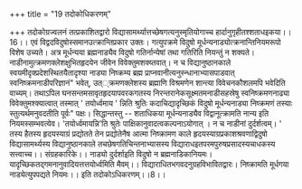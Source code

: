 +++
title = "19 तदोकोधिकरणम्"

+++
तदोकोग्रज्वलनं तत्प्रकाशितद्वारो विद्यासामर्थ्यात्तच्छेषगत्यनुस्मृतियोगाच्च हार्दानुगृहीतश्शताधइकया।।16।। एवं विद्वदविदुषोस्समानउत्क्रान्तिप्रकार उक्तः। गत्युपक्रमे विदुषो मूर्धन्यनाड्योत्क्रनान्तिनियमरूपो विशेष उच्यते। अत्र मूर्धन्यया ब्रह्मनाड्यैव विदुषो गतिर्नान्येषां तथा गतिरिति नियन्तुं न शक्यते। नाडीनामुत्क्रमणक्लेशक्षुभितहृदयेन जीवेन विवेक्तुमशक्य्तवात्। न च विद्यानुष्ठानकाले स्वयमीदृक्प्रदेशस्थितयैतादृश्या नाड्या निष्क्रम्य ब्रह्म प्राप्नवानीत्यनुस्न्धानाभ्यासपाडवात् स्वनिष्क्रमनाडीपरिज्ञानं" भवेत्, उत््क्रमणक्लेशस्य ब्रह्माणि विश्रमणेन शान्त्या विवेचनकौशलमपि भवेदिति वाच्यम्। तथाऽपिल घनसन्तमसावृतहृदयापवरकगतस्य निरन्तरानेकसूक्ष्मतमनाडीसहस्रेषु स्वनिष्क्रमणनाढ्या विवेक्तुमश्क्यात्वात् तस्मात् ' तयोर्ध्वमाय ' न्निति श्रुतिः कदाचिद्यादृच्छिकं विदुषो मूर्धन्यनाड्या निष्क्रमणं तस्याः स्तुत्यर्थमनुवदतीति पूर्वः" पक्षः। सिद्धान्तस्तु -- शताधिकया मूर्धन्यनाड्यैव विद्वानूत्क्रामति नान्य इति नियमस्सम्भवत्येव। 'तयोर्ध्वमायन्नि'ति श्रुतेः पाक्षिकानुवादत्वकल्पनाऽयोगात् । न च नाडीनां दुर्दर्शत्वम्। ' तस्य हैतस्य हृदयस्याग्रं प्रद्योतते तेन प्रद्योतेनैष आत्मा निष्क्रामण काले हृदयस्याग्रप्रकाशश्रवणाद्विदुषो विद्यासामर्थ्यस्य विद्यानुष्ठानकाले तचछेषगतिचिन्तनाभ्यासस्य विद्याराधइतपरमपुरुषप्रसादस्यचाधकस्य सत्त्वाच्च।। संग्रहकारिके।। नाड्यो दुर्दर्शाइति विदुषो न ब्रह्मनाडिकानियमः। यादृच्छिकतद्गमनानुवादियत्तत्तयोर्ध्वमिति मैवम्।। विद्याराधितभगवदनुग्रहविभावितद्वारः। निष्क्रामति मूर्धगया नाड्येत्युपपद्यते नियमः।। इति तदोकोऽधिकरणम्।।8।।